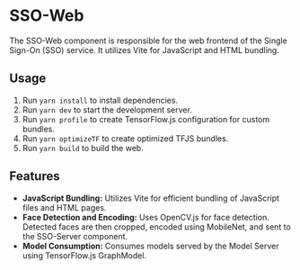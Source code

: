 # SSO-Web

The SSO-Web component is responsible for the web frontend of the Single Sign-On (SSO) service. It utilizes Vite for JavaScript and HTML bundling.

## Usage

1. Run `yarn install` to install dependencies.
2. Run `yarn dev` to start the development server.
3. Run `yarn profile` to create TensorFlow.js configuration for custom bundles.
4. Run `yarn optimizeTF` to create optimized TFJS bundles.
5. Run `yarn build` to build the web.

## Features

- **JavaScript Bundling:** Utilizes Vite for efficient bundling of JavaScript files and HTML pages.
- **Face Detection and Encoding:** Uses OpenCV.js for face detection. Detected faces are then cropped, encoded using MobileNet, and sent to the SSO-Server component.
- **Model Consumption:** Consumes models served by the Model Server using TensorFlow.js GraphModel.


